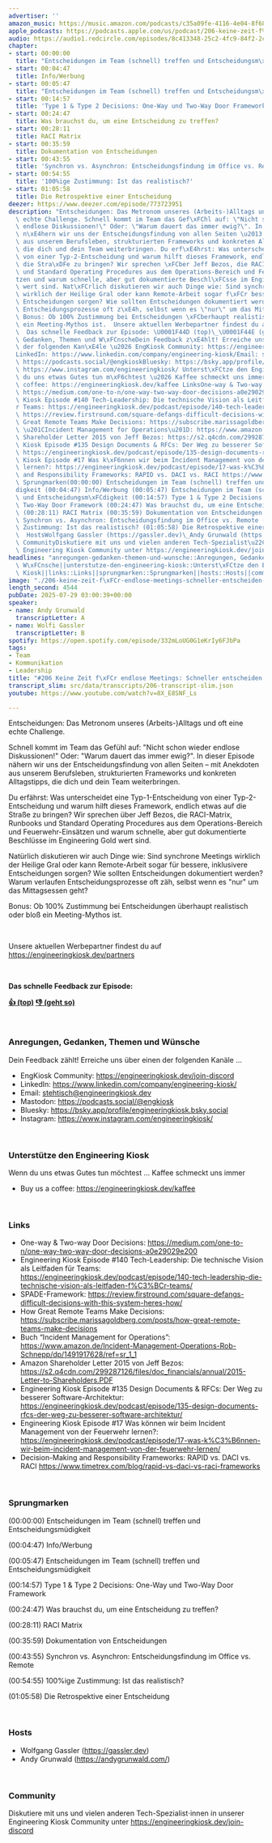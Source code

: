 ```yaml
---
advertiser: ''
amazon_music: https://music.amazon.com/podcasts/c35a09fe-4116-4e04-8f68-77d61b112e46/episodes/ecb400a1-15c1-492c-aaa8-2791e5fa85c2/engineering-kiosk-206-keine-zeit-f%C3%BCr-endlose-meetings-schneller-entscheiden-im-team
apple_podcasts: https://podcasts.apple.com/us/podcast/206-keine-zeit-f%C3%BCr-endlose-meetings-schneller-entscheiden/id1603082924?i=1000719583687&uo=4
audio: https://audio1.redcircle.com/episodes/8c413348-25c2-4fc9-84f2-2c5654f27e25/stream.mp3
chapter:
- start: 00:00:00
  title: "Entscheidungen im Team (schnell) treffen und Entscheidungsm\xFCdigkeit"
- start: 00:04:47
  title: Info/Werbung
- start: 00:05:47
  title: "Entscheidungen im Team (schnell) treffen und Entscheidungsm\xFCdigkeit"
- start: 00:14:57
  title: 'Type 1 & Type 2 Decisions: One-Way und Two-Way Door Framework'
- start: 00:24:47
  title: Was brauchst du, um eine Entscheidung zu treffen?
- start: 00:28:11
  title: RACI Matrix
- start: 00:35:59
  title: Dokumentation von Entscheidungen
- start: 00:43:55
  title: 'Synchron vs. Asynchron: Entscheidungsfindung im Office vs. Remote'
- start: 00:54:55
  title: '100%ige Zustimmung: Ist das realistisch?'
- start: 01:05:58
  title: Die Retrospektive einer Entscheidung
deezer: https://www.deezer.com/episode/773723951
description: "Entscheidungen: Das Metronom unseres (Arbeits-)Alltags und oft eine\
  \ echte Challenge. Schnell kommt im Team das Gef\xFChl auf: \"Nicht schon wieder\
  \ endlose Diskussionen!\" Oder: \"Warum dauert das immer ewig?\". In dieser Episode\
  \ n\xE4hern wir uns der Entscheidungsfindung von allen Seiten \u2013 mit Anekdoten\
  \ aus unserem Berufsleben, strukturierten Frameworks und konkreten Alltagstipps,\
  \ die dich und dein Team weiterbringen. Du erf\xE4hrst: Was unterscheidet eine Typ-1-Entscheidung\
  \ von einer Typ-2-Entscheidung und warum hilft dieses Framework, endlich etwas auf\
  \ die Stra\xDFe zu bringen? Wir sprechen \xFCber Jeff Bezos, die RACI-Matrix, Runbooks\
  \ und Standard Operating Procedures aus dem Operations-Bereich und Feuerwehr-Eins\xE4\
  tzen und warum schnelle, aber gut dokumentierte Beschl\xFCsse im Engineering Gold\
  \ wert sind. Nat\xFCrlich diskutieren wir auch Dinge wie: Sind synchrone Meetings\
  \ wirklich der Heilige Gral oder kann Remote-Arbeit sogar f\xFCr bessere, inklusivere\
  \ Entscheidungen sorgen? Wie sollten Entscheidungen dokumentiert werden? Warum verlaufen\
  \ Entscheidungsprozesse oft z\xE4h, selbst wenn es \"nur\" um das Mittagsessen geht?\
  \ Bonus: Ob 100% Zustimmung bei Entscheidungen \xFCberhaupt realistisch oder blo\xDF\
  \ ein Meeting-Mythos ist.  Unsere aktuellen Werbepartner findest du auf https://engineeringkiosk.dev/partners\
  \  Das schnelle Feedback zur Episode: \U0001F44D (top)\_\U0001F44E (geht so)  Anregungen,\
  \ Gedanken, Themen und W\xFCnscheDein Feedback z\xE4hlt! Erreiche uns \xFCber einen\
  \ der folgenden Kan\xE4le \u2026 EngKiosk Community: https://engineeringkiosk.dev/join-discord\_\
  LinkedIn: https://www.linkedin.com/company/engineering-kiosk/Email: stehtisch@engineeringkiosk.devMastodon:\
  \ https://podcasts.social/@engkioskBluesky: https://bsky.app/profile/engineeringkiosk.bsky.socialInstagram:\
  \ https://www.instagram.com/engineeringkiosk/ Unterst\xFCtze den Engineering KioskWenn\
  \ du uns etwas Gutes tun m\xF6chtest \u2026 Kaffee schmeckt uns immer\_ Buy us a\
  \ coffee: https://engineeringkiosk.dev/kaffee LinksOne-way & Two-way Door Decisions:\
  \ https://medium.com/one-to-n/one-way-two-way-door-decisions-a0e29029e200Engineering\
  \ Kiosk Episode #140 Tech-Leadership: Die technische Vision als Leitfaden f\xFC\
  r Teams: https://engineeringkiosk.dev/podcast/episode/140-tech-leadership-die-technische-vision-als-leitfaden-f%C3%BCr-teams/SPADE-Framework:\
  \ https://review.firstround.com/square-defangs-difficult-decisions-with-this-system-heres-how/How\
  \ Great Remote Teams Make Decisions: https://subscribe.marissagoldberg.com/posts/how-great-remote-teams-make-decisionsBuch\
  \ \u201CIncident Management for Operations\u201D: https://www.amazon.de/Incident-Management-Operations-Rob-Schnepp/dp/1491917628/ref=sr_1_1Amazon\
  \ Shareholder Letter 2015 von Jeff Bezos: https://s2.q4cdn.com/299287126/files/doc_financials/annual/2015-Letter-to-Shareholders.PDFEngineering\
  \ Kiosk Episode #135 Design Documents & RFCs: Der Weg zu besserer Software-Architektur:\
  \ https://engineeringkiosk.dev/podcast/episode/135-design-documents-rfcs-der-weg-zu-besserer-software-architektur/Engineering\
  \ Kiosk Episode #17 Was k\xF6nnen wir beim Incident Management von der Feuerwehr\
  \ lernen?: https://engineeringkiosk.dev/podcast/episode/17-was-k%C3%B6nnen-wir-beim-incident-management-von-der-feuerwehr-lernen/Decision-Making\
  \ and Responsibility Frameworks: RAPID vs. DACI vs. RACI https://www.timetrex.com/blog/rapid-vs-daci-vs-raci-frameworks\_\
  \ Sprungmarken(00:00:00) Entscheidungen im Team (schnell) treffen und Entscheidungsm\xFC\
  digkeit (00:04:47) Info/Werbung (00:05:47) Entscheidungen im Team (schnell) treffen\
  \ und Entscheidungsm\xFCdigkeit (00:14:57) Type 1 & Type 2 Decisions: One-Way und\
  \ Two-Way Door Framework (00:24:47) Was brauchst du, um eine Entscheidung zu treffen?\
  \ (00:28:11) RACI Matrix (00:35:59) Dokumentation von Entscheidungen (00:43:55)\
  \ Synchron vs. Asynchron: Entscheidungsfindung im Office vs. Remote (00:54:55) 100%ige\
  \ Zustimmung: Ist das realistisch? (01:05:58) Die Retrospektive einer Entscheidung\
  \  HostsWolfgang Gassler (https://gassler.dev)\_Andy Grunwald (https://andygrunwald.com/)\
  \ CommunityDiskutiere mit uns und vielen anderen Tech-Spezialist\u22C5innen in unserer\
  \ Engineering Kiosk Community unter https://engineeringkiosk.dev/join-discord"
headlines: "anregungen-gedanken-themen-und-wunsche::Anregungen, Gedanken, Themen und\
  \ W\xFCnsche||unterstutze-den-engineering-kiosk::Unterst\xFCtze den Engineering\
  \ Kiosk||links::Links||sprungmarken::Sprungmarken||hosts::Hosts||community::Community"
image: "./206-keine-zeit-f\xFCr-endlose-meetings-schneller-entscheiden-im-team.jpg"
length_second: 4544
pubDate: 2025-07-29 03:00:39+00:00
speaker:
- name: Andy Grunwald
  transcriptLetter: A
- name: Wolfi Gassler
  transcriptLetter: B
spotify: https://open.spotify.com/episode/332mLoUG0G1eKrIy6FJbPa
tags:
- Team
- Kommunikation
- Leadership
title: "#206 Keine Zeit f\xFCr endlose Meetings: Schneller entscheiden im Team"
transcript_slim: src/data/transcripts/206-transcript-slim.json
youtube: https://www.youtube.com/watch?v=8X_E8SNF_Ls

---
```

<p>Entscheidungen: Das Metronom unseres (Arbeits-)Alltags und oft eine echte Challenge.</p><p>Schnell kommt im Team das Gefühl auf: &#34;Nicht schon wieder endlose Diskussionen!&#34; Oder: &#34;Warum dauert das immer ewig?&#34;. In dieser Episode nähern wir uns der Entscheidungsfindung von allen Seiten – mit Anekdoten aus unserem Berufsleben, strukturierten Frameworks und konkreten Alltagstipps, die dich und dein Team weiterbringen.</p><p>Du erfährst: Was unterscheidet eine Typ-1-Entscheidung von einer Typ-2-Entscheidung und warum hilft dieses Framework, endlich etwas auf die Straße zu bringen? Wir sprechen über Jeff Bezos, die RACI-Matrix, Runbooks und Standard Operating Procedures aus dem Operations-Bereich und Feuerwehr-Einsätzen und warum schnelle, aber gut dokumentierte Beschlüsse im Engineering Gold wert sind.</p><p>Natürlich diskutieren wir auch Dinge wie: Sind synchrone Meetings wirklich der Heilige Gral oder kann Remote-Arbeit sogar für bessere, inklusivere Entscheidungen sorgen? Wie sollten Entscheidungen dokumentiert werden? Warum verlaufen Entscheidungsprozesse oft zäh, selbst wenn es &#34;nur&#34; um das Mittagsessen geht?</p><p>Bonus: Ob 100% Zustimmung bei Entscheidungen überhaupt realistisch oder bloß ein Meeting-Mythos ist.</p><p><br></p><p>Unsere aktuellen Werbepartner findest du auf <a href="https://engineeringkiosk.dev/partners">https://engineeringkiosk.dev/partners</a></p><p><br></p><p><strong>Das schnelle Feedback zur Episode:</strong></p><p><a href="https://api.openpodcast.dev/feedback/206/upvote" rel="nofollow"><strong>👍 (top)</strong></a><strong> </strong><a href="https://api.openpodcast.dev/feedback/206/downvote" rel="nofollow"><strong>👎 (geht so)</strong></a></p><p><br></p><h3 id="anregungen-gedanken-themen-und-wunsche">Anregungen, Gedanken, Themen und Wünsche</h3><p>Dein Feedback zählt! Erreiche uns über einen der folgenden Kanäle …</p><ul><li>EngKiosk Community: <a href="https://engineeringkiosk.dev/join-discord">https://engineeringkiosk.dev/join-discord</a> </li><li>LinkedIn: <a href="https://www.linkedin.com/company/engineering-kiosk/" rel="nofollow">https://www.linkedin.com/company/engineering-kiosk/</a></li><li>Email: <a href="mailto:stehtisch@engineeringkiosk.dev" rel="nofollow">stehtisch@engineeringkiosk.dev</a></li><li>Mastodon: <a href="https://podcasts.social/@engkiosk" rel="nofollow">https://podcasts.social/@engkiosk</a></li><li>Bluesky: <a href="https://bsky.app/profile/engineeringkiosk.bsky.social" rel="nofollow">https://bsky.app/profile/engineeringkiosk.bsky.social</a></li><li>Instagram: <a href="https://www.instagram.com/engineeringkiosk/" rel="nofollow">https://www.instagram.com/engineeringkiosk/</a></li></ul><p><br></p><h3 id="unterstutze-den-engineering-kiosk">Unterstütze den Engineering Kiosk</h3><p>Wenn du uns etwas Gutes tun möchtest … Kaffee schmeckt uns immer </p><ul><li>Buy us a coffee: <a href="https://engineeringkiosk.dev/kaffee">https://engineeringkiosk.dev/kaffee</a></li></ul><p><br></p><h3 id="links">Links</h3><ul><li>One-way &amp; Two-way Door Decisions: <a href="https://medium.com/one-to-n/one-way-two-way-door-decisions-a0e29029e200" rel="nofollow">https://medium.com/one-to-n/one-way-two-way-door-decisions-a0e29029e200</a></li><li>Engineering Kiosk Episode #140 Tech-Leadership: Die technische Vision als Leitfaden für Teams: <a href="https://engineeringkiosk.dev/podcast/episode/140-tech-leadership-die-technische-vision-als-leitfaden-f%C3%BCr-teams/">https://engineeringkiosk.dev/podcast/episode/140-tech-leadership-die-technische-vision-als-leitfaden-f%C3%BCr-teams/</a></li><li>SPADE-Framework: <a href="https://review.firstround.com/square-defangs-difficult-decisions-with-this-system-heres-how/" rel="nofollow">https://review.firstround.com/square-defangs-difficult-decisions-with-this-system-heres-how/</a></li><li>How Great Remote Teams Make Decisions: <a href="https://subscribe.marissagoldberg.com/posts/how-great-remote-teams-make-decisions" rel="nofollow">https://subscribe.marissagoldberg.com/posts/how-great-remote-teams-make-decisions</a></li><li>Buch “Incident Management for Operations”: <a href="https://www.amazon.de/Incident-Management-Operations-Rob-Schnepp/dp/1491917628/ref=sr_1_1" rel="nofollow">https://www.amazon.de/Incident-Management-Operations-Rob-Schnepp/dp/1491917628/ref=sr_1_1</a></li><li>Amazon Shareholder Letter 2015 von Jeff Bezos: <a href="https://s2.q4cdn.com/299287126/files/doc_financials/annual/2015-Letter-to-Shareholders.PDF" rel="nofollow">https://s2.q4cdn.com/299287126/files/doc_financials/annual/2015-Letter-to-Shareholders.PDF</a></li><li>Engineering Kiosk Episode #135 Design Documents &amp; RFCs: Der Weg zu besserer Software-Architektur: <a href="https://engineeringkiosk.dev/podcast/episode/135-design-documents-rfcs-der-weg-zu-besserer-software-architektur/">https://engineeringkiosk.dev/podcast/episode/135-design-documents-rfcs-der-weg-zu-besserer-software-architektur/</a></li><li>Engineering Kiosk Episode #17 Was können wir beim Incident Management von der Feuerwehr lernen?: <a href="https://engineeringkiosk.dev/podcast/episode/17-was-k%C3%B6nnen-wir-beim-incident-management-von-der-feuerwehr-lernen/">https://engineeringkiosk.dev/podcast/episode/17-was-k%C3%B6nnen-wir-beim-incident-management-von-der-feuerwehr-lernen/</a></li><li>Decision-Making and Responsibility Frameworks: RAPID vs. DACI vs. RACI <a href="https://www.timetrex.com/blog/rapid-vs-daci-vs-raci-frameworks" rel="nofollow">https://www.timetrex.com/blog/rapid-vs-daci-vs-raci-frameworks</a> </li></ul><p><br></p><h3 id="sprungmarken">Sprungmarken</h3><p>(00:00:00) Entscheidungen im Team (schnell) treffen und Entscheidungsmüdigkeit</p><p>(00:04:47) Info/Werbung</p><p>(00:05:47) Entscheidungen im Team (schnell) treffen und Entscheidungsmüdigkeit</p><p>(00:14:57) Type 1 &amp; Type 2 Decisions: One-Way und Two-Way Door Framework</p><p>(00:24:47) Was brauchst du, um eine Entscheidung zu treffen?</p><p>(00:28:11) RACI Matrix</p><p>(00:35:59) Dokumentation von Entscheidungen</p><p>(00:43:55) Synchron vs. Asynchron: Entscheidungsfindung im Office vs. Remote</p><p>(00:54:55) 100%ige Zustimmung: Ist das realistisch?</p><p>(01:05:58) Die Retrospektive einer Entscheidung</p><p><br></p><h3 id="hosts">Hosts</h3><ul><li>Wolfgang Gassler (<a href="https://gassler.dev" rel="nofollow">https://gassler.dev</a>) </li><li>Andy Grunwald (<a href="https://andygrunwald.com/" rel="nofollow">https://andygrunwald.com/</a>)</li></ul><p><br></p><h3 id="community">Community</h3><p>Diskutiere mit uns und vielen anderen Tech-Spezialist⋅innen in unserer Engineering Kiosk Community unter <a href="https://engineeringkiosk.dev/join-discord">https://engineeringkiosk.dev/join-discord</a></p>
